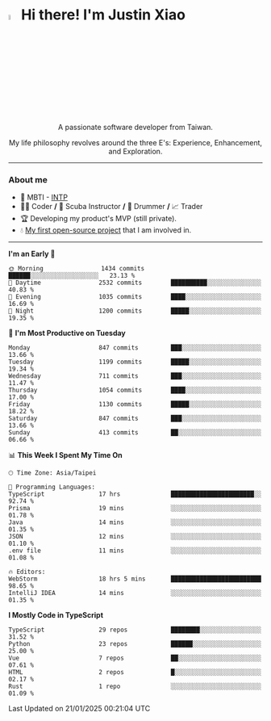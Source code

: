 # <img src="https://media.giphy.com/media/hvRJCLFzcasrR4ia7z/giphy.gif" width="5%">Hi there! I'm Justin Xiao
<p align="center">A passionate software developer from Taiwan.  </p>
<p align="center">My life philosophy revolves around the three E's: Experience, Enhancement, and Exploration.</p>

---
### About me
- 👀 MBTI - [INTP](https://www.16personalities.com/intp-personality)
- 👨‍💻 Coder **/** 🤿 Scuba Instructor **/** 🥁 Drummer **/** 📈 Trader
- 🏆 Developing my product's MVP (still private).
- 💧 [My first open-source project](https://github.com/Game-as-a-Service/Game-Lobby-Web) that I am involved in.

---
<!--START_SECTION:waka-->
**I'm an Early 🐤** 

```text
🌞 Morning                1434 commits        ██████░░░░░░░░░░░░░░░░░░░   23.13 % 
🌆 Daytime                2532 commits        ██████████░░░░░░░░░░░░░░░   40.83 % 
🌃 Evening                1035 commits        ████░░░░░░░░░░░░░░░░░░░░░   16.69 % 
🌙 Night                  1200 commits        █████░░░░░░░░░░░░░░░░░░░░   19.35 % 
```
📅 **I'm Most Productive on Tuesday** 

```text
Monday                   847 commits         ███░░░░░░░░░░░░░░░░░░░░░░   13.66 % 
Tuesday                  1199 commits        █████░░░░░░░░░░░░░░░░░░░░   19.34 % 
Wednesday                711 commits         ███░░░░░░░░░░░░░░░░░░░░░░   11.47 % 
Thursday                 1054 commits        ████░░░░░░░░░░░░░░░░░░░░░   17.00 % 
Friday                   1130 commits        █████░░░░░░░░░░░░░░░░░░░░   18.22 % 
Saturday                 847 commits         ███░░░░░░░░░░░░░░░░░░░░░░   13.66 % 
Sunday                   413 commits         ██░░░░░░░░░░░░░░░░░░░░░░░   06.66 % 
```


📊 **This Week I Spent My Time On** 

```text
🕑︎ Time Zone: Asia/Taipei

💬 Programming Languages: 
TypeScript               17 hrs              ███████████████████████░░   92.74 % 
Prisma                   19 mins             ░░░░░░░░░░░░░░░░░░░░░░░░░   01.78 % 
Java                     14 mins             ░░░░░░░░░░░░░░░░░░░░░░░░░   01.35 % 
JSON                     12 mins             ░░░░░░░░░░░░░░░░░░░░░░░░░   01.10 % 
.env file                11 mins             ░░░░░░░░░░░░░░░░░░░░░░░░░   01.08 % 

🔥 Editors: 
WebStorm                 18 hrs 5 mins       █████████████████████████   98.65 % 
IntelliJ IDEA            14 mins             ░░░░░░░░░░░░░░░░░░░░░░░░░   01.35 % 
```

**I Mostly Code in TypeScript** 

```text
TypeScript               29 repos            ████████░░░░░░░░░░░░░░░░░   31.52 % 
Python                   23 repos            ██████░░░░░░░░░░░░░░░░░░░   25.00 % 
Vue                      7 repos             ██░░░░░░░░░░░░░░░░░░░░░░░   07.61 % 
HTML                     2 repos             █░░░░░░░░░░░░░░░░░░░░░░░░   02.17 % 
Rust                     1 repo              ░░░░░░░░░░░░░░░░░░░░░░░░░   01.09 % 
```




 Last Updated on 21/01/2025 00:21:04 UTC
<!--END_SECTION:waka-->
